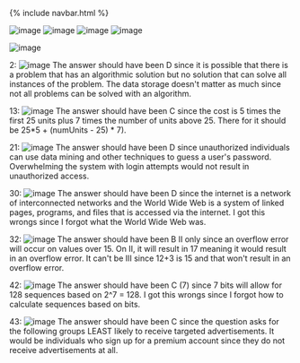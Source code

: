 {% include navbar.html %}

![image](https://user-images.githubusercontent.com/88810038/165173745-3841a363-7ca9-46fc-9c23-607e0cb4c0c2.png)
![image](https://user-images.githubusercontent.com/88810038/165173872-dc195800-3804-4a6c-a334-b3af8ca485e3.png)
![image](https://user-images.githubusercontent.com/88810038/165174002-34a5088f-4a2f-48ba-8487-5126f421e31a.png)
![image](https://user-images.githubusercontent.com/88810038/165174071-c1d767a8-f1f6-4ded-8767-d5c976d1eb09.png)

![image](https://user-images.githubusercontent.com/88810038/166331029-c1aa9f08-0bc2-40e2-9904-c6b043ddf2c5.png)

2: ![image](https://user-images.githubusercontent.com/88810038/166331176-8fc64ee3-6e59-42d0-b647-06c22f7bf786.png)
The answer should have been D since it is possible that there is a problem that has an algorithmic solution but no solution that can solve all instances of the problem. The data storage doesn't matter as much since not all problems can be solved with an algorithm. 

13: ![image](https://user-images.githubusercontent.com/88810038/166415071-ea396b01-fe8f-4580-8e89-3ce3703f119c.png)
The answer should have been C since the cost is 5 times the first 25 units plus 7 times the number of units above 25. There for it should be 25*5 + (numUnits - 25) * 7). 

21: ![image](https://user-images.githubusercontent.com/88810038/166415238-74909cf6-40dd-466d-9682-9a828db9b662.png)
The answer should have been D since unauthorized individuals can use data mining and other techniques to guess a user's password. Overwhelming the system with login attempts would not result in unauthorized access.

30: ![image](https://user-images.githubusercontent.com/88810038/166415373-4aa5251e-c5a2-4363-9e17-a2cb60236c5c.png)
The answer should have been D since the internet is a network of interconnected networks and the World Wide Web is a system of linked pages, programs, and files that is accessed via the internet. I got this wrongs since I forgot what the World Wide Web was.

32: ![image](https://user-images.githubusercontent.com/88810038/166416429-e2bfbc27-d1b9-4c78-aa08-d71ea450b58a.png)
The answer should have been B II only since an overflow error will occur on values over 15. On II, it will result in 17 meaning it would result in an overflow error. It can't be III since 12+3 is 15 and that won't result in an overflow error.

42: ![image](https://user-images.githubusercontent.com/88810038/166415600-e946d1cf-94c4-43f4-8157-75aa28441310.png)
The answer should have been C (7) since 7 bits will allow for 128 sequences based on 2^7 = 128. I got this wrongs since I forgot how to calculate sequences based on bits. 

43: ![image](https://user-images.githubusercontent.com/88810038/166415778-5b5dd3af-77f1-473e-8776-365de94976e8.png)
The answer should have been C since the question asks for the following groups LEAST likely to receive targeted advertisements. It would be individuals who sign up for a premium account since they do not receive advertisements at all.

